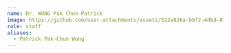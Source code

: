 ```yaml
---
name: Dr. WONG Pak Chun Patrick
image: https://github.com/user-attachments/assets/522a826a-b9f2-4dbd-8712-496cd696c2a1
role: staff
aliases:
  - Patrick Pak-Chun Wong
---
```

